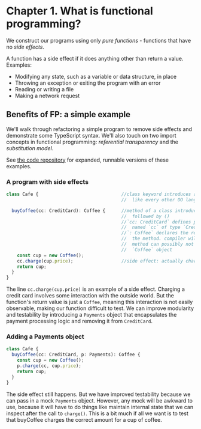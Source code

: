 # Chapter 1. What is functional programming?

We construct our programs using only *pure functions* - functions that have no *side effects*.

A function has a side effect if it does anything other than return a value. Examples:
* Modifying any state, such as a variable or data structure, in place
* Throwing an exception or exiting the program with an error
* Reading or writing a file
* Making a network request

## Benefits of FP: a simple example

We'll walk through refactoring a simple program to remove side effects and demonstrate some TypeScript syntax. We'll
also touch on two import concepts in functional programming: *referential transparency* and the *substitution model*.

See [the code repository](https://github.com/calebharris/fp_book_club_ts/tree/master/fpbookclub/intro) for expanded,
runnable versions of these examples.

### A program with side effects
```typescript
class Cafe {                               //class keyword introduces a class, just
                                           //  like every other OO language

  buyCoffee(cc: CreditCard): Coffee {      //method of a class introduced by a name
                                           //  followed by ()
                                           //`cc: CreditCard` defines parameter
                                           //  named `cc` of type `CreditCard`
                                           //`: Coffee` declares the return type of
                                           //  the method. compiler will error if the
                                           //  method can possibly not return a
                                           //  `Coffee` object
    const cup = new Coffee();
    cc.charge(cup.price);                  //side effect: actually charges the card
    return cup;
  }
}
```

The line `cc.charge(cup.price)` is an example of a side effect. Charging a credit card involves some interaction
with the outside world. But the function's return value is just a `Coffee`, meaning this interaction is not easily
observable, making our function difficult to test. We can improve modularity and testability by introducing a
`Payments` object that encapsulates the payment processing logic and removing it from `CreditCard`.

### Adding a Payments object
```typescript
class Cafe {
  buyCoffee(cc: CreditCard, p: Payments): Coffee {
    const cup = new Coffee();
    p.charge(cc, cup.price);
    return cup;
  }
}
```

The side effect still happens. But we have improved testability because we can pass in a mock `Payments` object.
However, any mock will be awkward to use, because it will have to do things like maintain internal state that we can
inspect after the call to `charge()`. This is a bit much if all we want is to test that buyCoffee charges the correct
amount for a cup of coffee.
